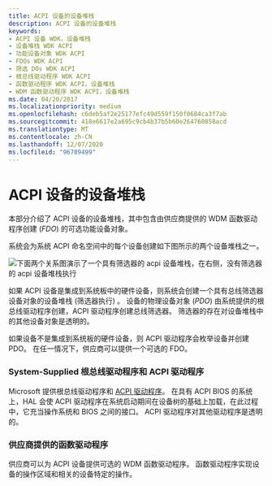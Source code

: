 ```yaml
---
title: ACPI 设备的设备堆栈
description: ACPI 设备的设备堆栈
keywords:
- ACPI 设备 WDK，设备堆栈
- 设备堆栈 WDK ACPI
- 功能设备对象 WDK ACPI
- FDOs WDK ACPI
- 筛选 DOs WDK ACPI
- 根总线驱动程序 WDK ACPI
- 函数驱动程序 WDK ACPI，设备堆栈
- WDM 函数驱动程序 WDK ACPI，设备堆栈
ms.date: 04/20/2017
ms.localizationpriority: medium
ms.openlocfilehash: c6deb5af2e25177efc49d559f150f0684ca3f7ab
ms.sourcegitcommit: 418e6617e2a695c9cb4b37b5b60e264760858acd
ms.translationtype: MT
ms.contentlocale: zh-CN
ms.lasthandoff: 12/07/2020
ms.locfileid: "96789499"
---
```

# <a name="device-stacks-for-an-acpi-device"></a>ACPI 设备的设备堆栈





本部分介绍了 ACPI 设备的设备堆栈，其中包含由供应商提供的 WDM 函数驱动程序创建 (*FDO*) 的可选功能设备对象。

系统会为系统 ACPI 命名空间中的每个设备创建如下图所示的两个设备堆栈之一。

![下面两个关系图演示了一个具有筛选器的 acpi 设备堆栈，在右侧，没有筛选器的 acpi 设备堆栈执行](images/acpidev1.png)

如果 ACPI 设备是集成到系统板中的硬件设备，则系统会创建一个具有总线筛选器设备对象的设备堆栈 (筛选器执行) 。 设备的物理设备对象 (*PDO*) 由系统提供的根总线驱动程序创建，ACPI 驱动程序创建总线筛选器。 筛选器的存在对设备堆栈中的其他设备对象是透明的。

如果设备不是集成到系统板的硬件设备，则 ACPI 驱动程序会枚举设备并创建 PDO。 在任一情况下，供应商可以提供一个可选的 FDO。

### <a name="system-supplied-root-bus-driver-and-acpi-driver"></a>System-Supplied 根总线驱动程序和 ACPI 驱动程序

Microsoft 提供根总线驱动程序和 [ACPI 驱动程序](../kernel/acpi-driver.md)。 在具有 ACPI BIOS 的系统上，HAL 会使 ACPI 驱动程序在系统启动期间在设备树的基础上加载，在此过程中，它充当操作系统和 BIOS 之间的接口。 ACPI 驱动程序对其他驱动程序是透明的。

### <a name="vendor-supplied-function-driver"></a>供应商提供的函数驱动程序

供应商可以为 ACPI 设备提供可选的 WDM 函数驱动程序。 函数驱动程序实现设备的操作区域和相关的设备特定的操作。

 

